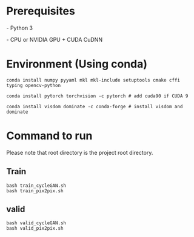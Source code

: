 # Prerequisites

\- Python 3

\- CPU or NVIDIA GPU + CUDA CuDNN

# Environment (Using conda)

```
conda install numpy pyyaml mkl mkl-include setuptools cmake cffi typing opencv-python

conda install pytorch torchvision -c pytorch # add cuda90 if CUDA 9

conda install visdom dominate -c conda-forge # install visdom and dominate
```

# Command to run

Please note that root directory is the project root directory.

## Train

```
bash train_cycleGAN.sh
bash train_pix2pix.sh

```

## valid

```
bash valid_cycleGAN.sh
bash valid_pix2pix.sh

```
